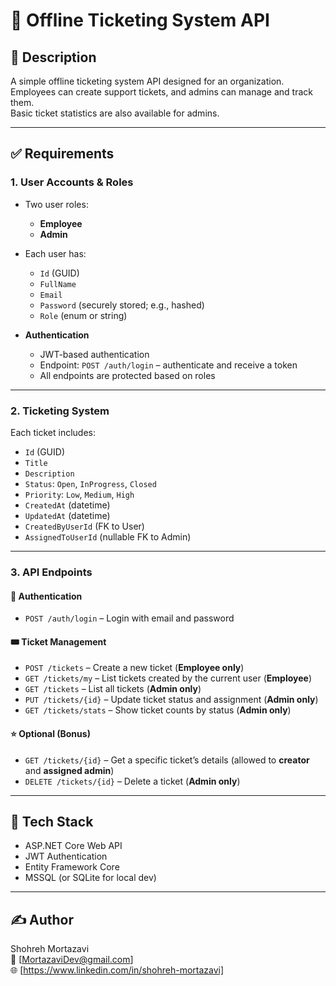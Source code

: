 # 🎫 Offline Ticketing System API

## 📌 Description
A simple offline ticketing system API designed for an organization.  
Employees can create support tickets, and admins can manage and track them.  
Basic ticket statistics are also available for admins.

---

## ✅ Requirements

### 1. User Accounts & Roles
- Two user roles:
  - **Employee**
  - **Admin**
- Each user has:
  - `Id` (GUID)
  - `FullName`
  - `Email`
  - `Password` (securely stored; e.g., hashed)
  - `Role` (enum or string)

- **Authentication**
  - JWT-based authentication
  - Endpoint: `POST /auth/login` – authenticate and receive a token
  - All endpoints are protected based on roles

---

### 2. Ticketing System

Each ticket includes:
- `Id` (GUID)
- `Title`
- `Description`
- `Status`: `Open`, `InProgress`, `Closed`
- `Priority`: `Low`, `Medium`, `High`
- `CreatedAt` (datetime)
- `UpdatedAt` (datetime)
- `CreatedByUserId` (FK to User)
- `AssignedToUserId` (nullable FK to Admin)

---

### 3. API Endpoints

#### 🔐 Authentication
- `POST /auth/login` – Login with email and password

#### 🎟️ Ticket Management
- `POST /tickets` – Create a new ticket (**Employee only**)
- `GET /tickets/my` – List tickets created by the current user (**Employee**)
- `GET /tickets` – List all tickets (**Admin only**)
- `PUT /tickets/{id}` – Update ticket status and assignment (**Admin only**)
- `GET /tickets/stats` – Show ticket counts by status (**Admin only**)

#### ⭐ Optional (Bonus)
- `GET /tickets/{id}` – Get a specific ticket’s details (allowed to **creator** and **assigned admin**)
- `DELETE /tickets/{id}` – Delete a ticket (**Admin only**)

---

## 🚀 Tech Stack
- ASP.NET Core Web API
- JWT Authentication
- Entity Framework Core
- MSSQL (or SQLite for local dev)

---

## ✍️ Author
Shohreh Mortazavi  
📧 [MortazaviDev@gmail.com]  
🌐 [https://www.linkedin.com/in/shohreh-mortazavi]

